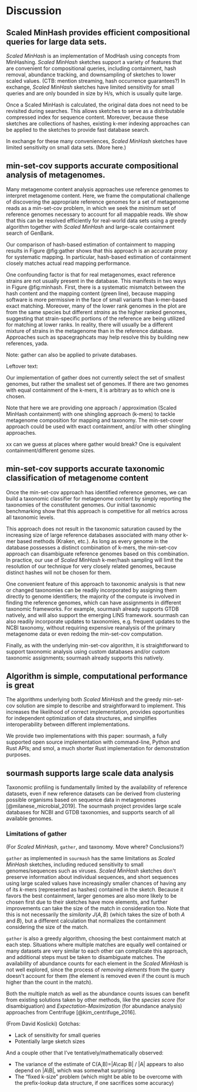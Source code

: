 # Discussion

## Scaled MinHash provides efficient compositional queries for large data sets.

_Scaled MinHash_ is an implementation of ModHash using concepts from
MinHashing. _Scaled MinHash_ sketches support a variety of features
that are convenient for compositional queries, including containment,
hash removal, abundance tracking, and downsampling of sketches to
lower scaled values. (CTB: mention streaming, hash occurrence guarantees?)  In
exchange, _Scaled MinHash_ sketches have limited sensitivity for small
queries and are only bounded in size by H/s, which is usually quite
large.

Once a Scaled MinHash is calculated, the original data does not need
to be revisited during searches.  This allows sketches to serve as a
distributable compressed index for sequence content. Moreover, because
these sketches are collections of hashes, existing k-mer indexing
approaches can be applied to the sketches to provide fast database
search.

In exchange for these many conveniences, _Scaled MinHash_ sketches have
limited sensitivity on small data sets.  (More here.)

## min-set-cov supports accurate compositional analysis of metagenomes.

Many metagenome content analysis approaches use reference genomes to
interpret metagenome content.  Here, we frame the computational
challenge of discovering the appropriate reference genomes for a set
of metagenome reads as a min-set-cov problem, in which we seek the
*minimum* set of reference genomes necessary to account for all
mappable reads. We show that this can be resolved efficiently for
real-world data sets using a greedy algorithm together with _Scaled
MinHash_ and large-scale containment search of GenBank.

Our comparison of hash-based estimation of containment to mapping
results in Figure @fig:gather shows that this approach is an accurate
proxy for systematic mapping.  In particular, hash-based estimation of
containment closely matches actual read mapping performance.

One confounding factor is that for real metagenomes, exact reference
strains are not usually present in the database. This manifests in two
ways in Figure @fig:minhash. First, there is a systematic mismatch
between the hash content and the mapping content (green line), because
mapping software is more permissive in the face of small variants than
k-mer-based exact matching. Moreover, many of the lower rank genomes
in the plot are from the same species but different *strains* as the
higher ranked genomes, suggesting that strain-specific portions of the
reference are being utilized for matching at lower ranks. In reality,
there will usually be a different mixture of strains in the metagenome
than in the reference database. Approaches such as spacegraphcats may
help resolve this by building new references, yada.

Note: gather can also be applied to private databases.

Leftover text:

Our implementation of gather does not currently select the set of
smallest genomes, but rather the smallest set of genomes. If there are
two genomes with equal containment of the k-mers, it is arbitrary as
to which one is chosen.

Note that here we are providing one approach / approximation (Scaled
MinHash containment) with one shingling approach (k-mers) to tackle
metagenome composition for mapping and taxonomy. The min-set-cover
approach could be used with exact containment, and/or with other
shingling approaches.

xx can we guess at places where gather would break? One is equivalent
containment/different genome sizes.

## min-set-cov supports accurate taxonomic classification of metagenome content

Once the min-set-cov approach has identified reference genomes, we can
build a taxonomic classifier for metagenome content by simply
reporting the taxonomies of the constitutent genomes.  Our initial
taxonomic benchmarking show that this approach is competitive for all
metrics across all taxonomic levels.

This approach does not result in the taxonomic saturation caused by
the increasing size of large reference databases associated with many
other k-mer based methods (Kraken, etc.). As long as every genome in
the database possesses a distinct combination of k-mers, the
min-set-cov approach can disambiguate reference genomes based on this
combination.  In practice, our use of _Scaled MinHash_ k-mer/hash
sampling will limit the resolution of our technique for very closely
related genomes, because distinct hashes will not be chosen for them.

One convenient feature of this approach to taxonomic analysis is that
new or changed taxonomies can be readily incorporated by assigning
them directly to genome identifiers; the majority of the compute is
involved in finding the reference genomes, which can have assignments
in different taxonomic frameworks. For example, sourmash already
supports GTDB natively, and will also support the emerging LINS
framework.  sourmash can also readily incorporate updates to
taxonomies, e.g. frequent updates to the NCBI taxonomy, without
requiring expensive reanalysis of the primary metagenome data or even
redoing the min-set-cov computation.

Finally, as with the underlying min-set-cov algorithm, it is
straightforward to support taxonomic analysis using custom databases
and/or custom taxonomic assignments; sourmash already supports this
natively.

## Algorithm is simple, computational performance is great

The algorithms underlying both _Scaled MinHash_ and the greedy
min-set-cov solution are simple to describe and straightforward to
implement.  This increases the likelihood of correct implementation,
provides opportunities for independent optimization of data structures,
and simplifies interoperability between different implementations.

We provide two implementations with this paper: sourmash, a fully
supported open source implementation with command-line, Python and
Rust APIs; and smol, a much shorter Rust implementation for
demonstration purposes.

## sourmash supports large scale data analysis

Taxonomic profiling is fundamentally limited by the availability of
reference datasets, even if new reference datasets can be derived from
clustering possible organisms based on sequence data in metagenomes
[@milanese_microbial_2019].  The sourmash project provides large scale
databases for NCBI and GTDB taxonomies, and supports search of all
available genomes.

### Limitations of gather

(For _Scaled MinHash_, `gather`, and taxonomy. Move where? Conclusions?)

`gather` as implemented in `sourmash` has the same limitations as
_Scaled MinHash_ sketches, including reduced sensitivity to small
genomes/sequences such as viruses.  _Scaled MinHash_ sketches don't
preserve information about individual sequences, and short sequences
using large scaled values have increasingly smaller chances of having
any of its $k$-mers (represented as hashes) contained in the sketch.
Because it favors the best containment, larger genomes are also more
likely to be chosen first due to their sketches have more elements,
and further improvements can take the size of the match in
consideration too.  Note that this is not necessarily the _similarity_
$J(A, B)$ (which takes the size of both $A$ and $B$), but a different
calculation that normalizes the containment considering the size of
the match.

`gather` is also a greedy algorithm, choosing the best containment
match at each step.  Situations where multiple matches are equally
well contained or many datasets are very similar to each other can
complicate this approach, and additional steps must be taken to
disambiguate matches.  The availability of abundance counts for each
element in the _Scaled MinHash_ is not well explored, since the
process of _removing elements_ from the query doesn't account for them
(the element is removed even if the count is much higher than the
count in the match).
<!-- David comment: could use a compressive sensing approach here:
$ min \norm{x}^2_1 + \lambda \norm{Ax - y}^2_2, x \ge 0$
Y_i = count of hash i in sample
A_ij = count of hash i in genome j
convert to least squares and use Lawson and Hanson for blistering speed!
-->
Both the multiple match as well as the abundance counts issues can benefit from
existing solutions taken by other methods,
like the _species score_ (for disambiguation) and _Expectation-Maximization_ (for abundance analysis)
approaches from Centrifuge [@kim_centrifuge_2016].

(From David Koslicki)
Gotchas:

* Lack of sensitivity for small queries
* Potentially large sketch sizes

And a couple other that I’ve tentatively/mathematically observed:

* The variance of the estimate of C(A,B)=|A\cap B| / |A| appears to
  also depend on |A\B|, which was somewhat surprising
* The “fixed k-size” problem (which might be able to be overcome with
  the prefix-lookup data structure, if one sacrifices some accuracy)

